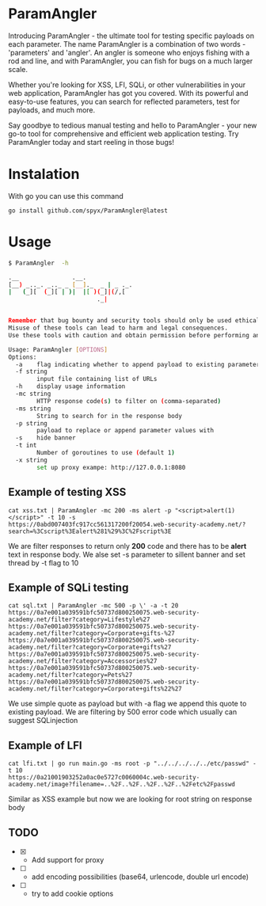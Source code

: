 # ParamAngler

Introducing ParamAngler - the ultimate tool for testing specific payloads on each parameter. The name ParamAngler is a combination of two words - 'parameters' and 'angler'. An angler is someone who enjoys fishing with a rod and line, and with ParamAngler, you can fish for bugs on a much larger scale.

Whether you're looking for XSS, LFI, SQLi, or other vulnerabilities in your web application, ParamAngler has got you covered. With its powerful and easy-to-use features, you can search for reflected parameters, test for payloads, and much more.

Say goodbye to tedious manual testing and hello to ParamAngler - your new go-to tool for comprehensive and efficient web application testing. Try ParamAngler today and start reeling in those bugs!

# Instalation

With go you can use this command

```
go install github.com/spyx/ParamAngler@latest
```

# Usage

```bash
$ ParamAngler  -h                       

.__               .__.           
[__) _.._. _.._ _ [__]._  _ | _ ._.
|   (_][  (_][ | )|  |[ )(_]|(/,[  
                         ._|       


Remember that bug bounty and security tools should only be used ethically and responsibly.
Misuse of these tools can lead to harm and legal consequences.
Use these tools with caution and obtain permission before performing any testing or analysis.

Usage: ParamAngler [OPTIONS]
Options:
  -a    flag indicating whether to append payload to existing parameter value or replace it entirely
  -f string
        input file containing list of URLs
  -h    display usage information
  -mc string
        HTTP response code(s) to filter on (comma-separated)
  -ms string
        String to search for in the response body
  -p string
        payload to replace or append parameter values with
  -s    hide banner
  -t int
        Number of goroutines to use (default 1)
  -x string
        set up proxy exampe: http://127.0.0.1:8080

```

## Example of testing XSS

```
cat xss.txt | ParamAngler -mc 200 -ms alert -p "<script>alert(1)</script>" -t 10 -s                              
https://0abd007403fc917cc561317200f20054.web-security-academy.net/?search=%3Cscript%3Ealert%281%29%3C%2Fscript%3E
```

We are filter responses to return only **200** code and there has to be **alert** text in response body. We alse set -s parameter to sillent banner and set thread by -t flag to 10 


## Example of SQLi testing

```
cat sql.txt | ParamAngler -mc 500 -p \' -a -t 20
https://0a7e001a039591bfc50737d800250075.web-security-academy.net/filter?category=Lifestyle%27
https://0a7e001a039591bfc50737d800250075.web-security-academy.net/filter?category=Corporate+gifts-%27
https://0a7e001a039591bfc50737d800250075.web-security-academy.net/filter?category=Corporate+gifts%27
https://0a7e001a039591bfc50737d800250075.web-security-academy.net/filter?category=Accessories%27
https://0a7e001a039591bfc50737d800250075.web-security-academy.net/filter?category=Pets%27
https://0a7e001a039591bfc50737d800250075.web-security-academy.net/filter?category=Corporate+gifts%22%27
```

We use simple quote as payload but with -a flag we append this quote to existing payload. We are filtering by 500 error code which usually can suggest SQLinjection


## Example of LFI

```
cat lfi.txt | go run main.go -ms root -p "../../../../../etc/passwd" -t 10
https://0a21001903252a0ac0e5727c0060004c.web-security-academy.net/image?filename=..%2F..%2F..%2F..%2F..%2Fetc%2Fpasswd  
```

Similar as XSS example but now we are looking for root string on response body

## TODO

- [x] - Add support for proxy  
- [ ] - add encoding possibilities (base64, urlencode, double url encode)
- [ ] - try to add cookie options 